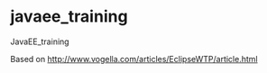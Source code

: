 javaee_training
===============

JavaEE_training

Based on http://www.vogella.com/articles/EclipseWTP/article.html
